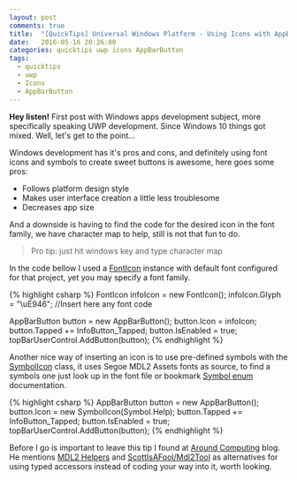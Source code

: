```yaml
---
layout: post
comments: true
title:  "[QuickTips] Universal Windows Platform - Using Icons with AppBarButton"
date:   2016-05-16 20:26:00
categories: quicktips uwp icons AppBarButton
tags:
  - quicktips
  - uwp
  - Icons
  - AppBarButton
---
```


**Hey listen!** First post with Windows apps development subject, more specifically speaking UWP development. Since Windows 10 things got mixed. Well, let's get to the point...

Windows development has it's pros and cons, and definitely using font icons and symbols to create sweet buttons is awesome, here goes some pros:

* Follows platform design style
* Makes user interface creation a little less troublesome
* Decreases app size

And a downside is having to find the code for the desired icon in the font family, we have character map to help, still is not that fun to do.

> Pro tip: just hit windows key and type character map

In the code bellow I used a [FontIcon](https://msdn.microsoft.com/library/windows/apps/dn279514) instance with default font configured for that project, yet you may specify a font family.

{% highlight csharp %}
FontIcon infoIcon = new FontIcon();
infoIcon.Glyph = "\uE946"; //Insert here any font code

AppBarButton button = new AppBarButton();
button.Icon = infoIcon;
button.Tapped += InfoButton_Tapped;
button.IsEnabled = true;
topBarUserControl.AddButton(button);
{% endhighlight %}

Another nice way of inserting an icon is to use pre-defined symbols with the [SymbolIcon](https://msdn.microsoft.com/library/windows/apps/dn252842) class, it uses Segoe MDL2 Assets fonts as source, to find a symbols one just look up in the font file or bookmark [Symbol enum](https://msdn.microsoft.com/library/windows/apps/dn252842) documentation.

{% highlight csharp %}
AppBarButton button = new AppBarButton();
button.Icon =  new SymbolIcon(Symbol.Help);
button.Tapped += InfoButton_Tapped;
button.IsEnabled = true;
topBarUserControl.AddButton(button);
{% endhighlight %}

Before I go is important to leave this tip I found at [Around Computing](https://muibiencarlota.wordpress.com/2015/07/07/segoe-mdl2/) blog. He mentions [MDL2 Helpers](https://metronuggets.com/2015/05/18/introducing-mdl2-helpers/) and [ScottIsAFool/Mdl2Tool](https://github.com/ScottIsAFool/Mdl2Tool) as alternatives for using typed accessors instead of coding your way into it, worth looking.
